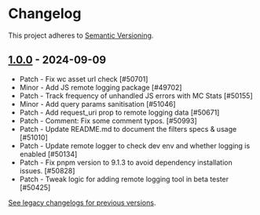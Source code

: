 # Changelog 

This project adheres to [Semantic Versioning](https://semver.org/spec/v2.0.0.html).

## [1.0.0](https://www.npmjs.com/package/@poocommerce/remote-logging/v/1.0.0) - 2024-09-09 

-   Patch - Fix wc asset url check [#50701]
-   Minor - Add JS remote logging package [#49702]
-   Patch - Track frequency of unhandled JS errors with MC Stats [#50155]
-   Minor - Add query params sanitisation [#51046]
-   Patch - Add request_uri prop to remote logging data [#50671]
-   Patch - Comment: Fix some comment typos. [#50993]
-   Patch - Update README.md to document the filters specs & usage [#51010]
-   Patch - Update remote logger to check dev env and whether logging is enabled [#50134]
-   Patch - Fix pnpm version to 9.1.3 to avoid dependency installation issues. [#50828]
-   Patch - Tweak logic for adding remote logging tool in beta tester [#50425]

[See legacy changelogs for previous versions](https://github.com/poocommerce/poocommerce/blob/68581955106947918d2b17607a01bdfdf22288a9/packages/js/remote-logging/CHANGELOG.md).
